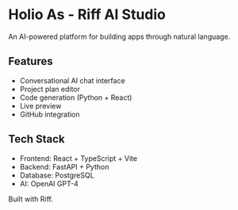 # Holio As - Riff AI Studio

An AI-powered platform for building apps through natural language.

## Features
- Conversational AI chat interface
- Project plan editor
- Code generation (Python + React)
- Live preview
- GitHub integration

## Tech Stack
- Frontend: React + TypeScript + Vite
- Backend: FastAPI + Python
- Database: PostgreSQL
- AI: OpenAI GPT-4

Built with Riff.